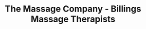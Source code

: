 ---
title: "The Massage Company - Billings Massage Therapists"
url: /billings/the-massage-company-billings-massage-therapists/
shop: Massage
---